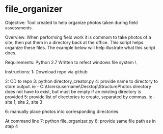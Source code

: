 # file_organizer

Objective:
Tool created to help organize photos taken during field assessments. 

Overview:
When performing field work it is commom to take photos of a site, then put them in a directory back at the office. 
This script helps organize these files. The example below will help illustrate what this script does.



Requirements:
Python 2.7
Written to refect windows file system \\

Instructions:
1: Download repo via github

2: CD to repo
3: python directory_creator.py
4: provide name to directory to store output. ie - C:\Users\username\Desktop\StructurePhotos
    directory does not have to exist, but must be empty if an existing directory is provided
5: provide list of directories to create, separated by commas. ie - site 1, site 2, site 3

6: manually place photos into corresponding directories

At command line
7: python file_organizer.py
8: provide same file path as in step 4

